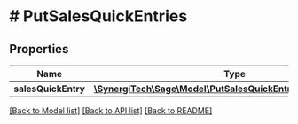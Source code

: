 # # PutSalesQuickEntries

## Properties

Name | Type | Description | Notes
------------ | ------------- | ------------- | -------------
**salesQuickEntry** | [**\SynergiTech\Sage\Model\PutSalesQuickEntriesSalesQuickEntry**](PutSalesQuickEntriesSalesQuickEntry.md) |  |

[[Back to Model list]](../../README.md#models) [[Back to API list]](../../README.md#endpoints) [[Back to README]](../../README.md)

